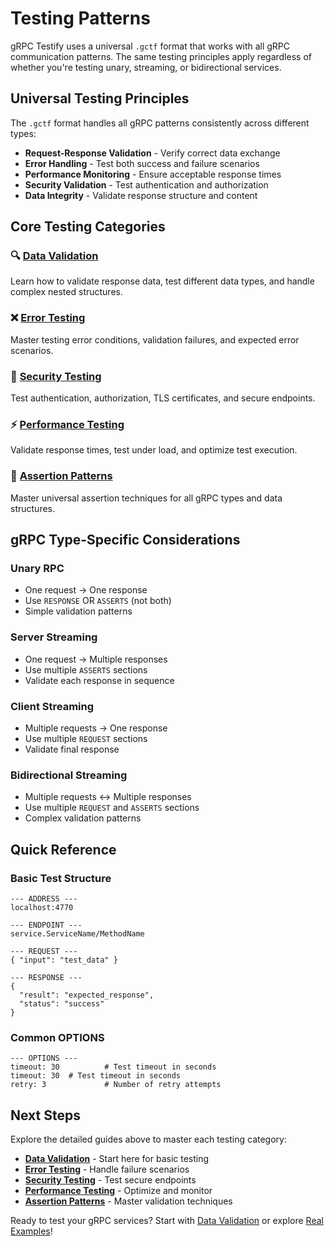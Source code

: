 # Testing Patterns

gRPC Testify uses a universal `.gctf` format that works with all gRPC communication patterns. The same testing principles apply regardless of whether you're testing unary, streaming, or bidirectional services.

## Universal Testing Principles

The `.gctf` format handles all gRPC patterns consistently across different types:

- **Request-Response Validation** - Verify correct data exchange
- **Error Handling** - Test both success and failure scenarios  
- **Performance Monitoring** - Ensure acceptable response times
- **Security Validation** - Test authentication and authorization
- **Data Integrity** - Validate response structure and content

## Core Testing Categories

### 🔍 [Data Validation](data-validation)
Learn how to validate response data, test different data types, and handle complex nested structures.

### ❌ [Error Testing](error-testing) 
Master testing error conditions, validation failures, and expected error scenarios.

### 🔐 [Security Testing](security-testing)
Test authentication, authorization, TLS certificates, and secure endpoints.

### ⚡ [Performance Testing](performance-testing)
Validate response times, test under load, and optimize test execution.

### 🎯 [Assertion Patterns](assertion-patterns)
Master universal assertion techniques for all gRPC types and data structures.

## gRPC Type-Specific Considerations

### Unary RPC
- One request → One response
- Use `RESPONSE` OR `ASSERTS` (not both)
- Simple validation patterns

### Server Streaming  
- One request → Multiple responses
- Use multiple `ASSERTS` sections
- Validate each response in sequence

### Client Streaming
- Multiple requests → One response  
- Use multiple `REQUEST` sections
- Validate final response

### Bidirectional Streaming
- Multiple requests ↔ Multiple responses
- Use multiple `REQUEST` and `ASSERTS` sections
- Complex validation patterns

## Quick Reference

### Basic Test Structure
```gctf
--- ADDRESS ---
localhost:4770

--- ENDPOINT ---
service.ServiceName/MethodName

--- REQUEST ---
{ "input": "test_data" }

--- RESPONSE ---
{
  "result": "expected_response",
  "status": "success"
}
```

### Common OPTIONS
```gctf
--- OPTIONS ---
timeout: 30          # Test timeout in seconds
timeout: 30  # Test timeout in seconds
retry: 3             # Number of retry attempts
```

## Next Steps

Explore the detailed guides above to master each testing category:

- **[Data Validation](data-validation)** - Start here for basic testing
- **[Error Testing](error-testing)** - Handle failure scenarios  
- **[Security Testing](security-testing)** - Test secure endpoints
- **[Performance Testing](performance-testing)** - Optimize and monitor
- **[Assertion Patterns](assertion-patterns)** - Master validation techniques

Ready to test your gRPC services? Start with [Data Validation](data-validation) or explore [Real Examples](../guides/examples/basic/real-time-chat)!
